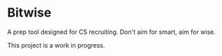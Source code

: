 # Bitwise

A prep tool designed for CS recruiting. Don't aim for smart, aim for wise.

This project is a work in progress.